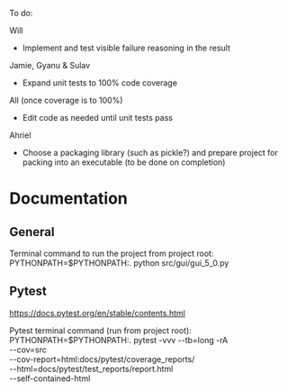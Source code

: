 To do:

Will
- Implement and test visible failure reasoning in the result

Jamie, Gyanu & Sulav
- Expand unit tests to 100% code coverage

All (once coverage is to 100%)
- Edit code as needed until unit tests pass

Ahriel
- Choose a packaging library (such as pickle?) and prepare project for packing into an executable (to be done on completion)


# Documentation

## General

Terminal command to run the project from project root: PYTHONPATH=$PYTHONPATH:. python src/gui/gui_5_0.py

## Pytest

https://docs.pytest.org/en/stable/contents.html

Pytest terminal command (run from project root): 
 PYTHONPATH=$PYTHONPATH:. pytest -vvv --tb=long -rA \
       --cov=src \
       --cov-report=html:docs/pytest/coverage_reports/ \
       --html=docs/pytest/test_reports/report.html \
       --self-contained-html
